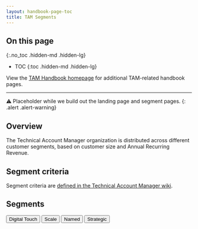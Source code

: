 ```yaml
---
layout: handbook-page-toc
title: TAM Segments
---
```

## On this page
{:.no_toc .hidden-md .hidden-lg}

- TOC
{:toc .hidden-md .hidden-lg}

View the [TAM Handbook homepage](/handbook/customer-success/tam/) for additional TAM-related handbook pages.

---

⚠️ Placeholder while we build out the landing page and segment pages.
{: .alert .alert-warning}

## Overview

The Technical Account Manager organization is distributed across different customer segments, based on customer size and Annual Recurring Revenue.

## Segment criteria

Segment criteria are [defined in the Technical Account Manager wiki](https://gitlab.com/gitlab-com/customer-success/tam/-/wikis/Segments).

## Segments

[<button class="btn btn-primary" type="button">Digital Touch</button>](digital/)
[<button class="btn btn-primary" type="button">Scale</button>](scale/)
[<button class="btn btn-primary" type="button">Named</button>](named/)
[<button class="btn btn-primary" type="button">Strategic</button>](strategic/)
